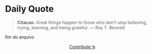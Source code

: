 # Daily Quote

> **Citacao:** Great things happen to those who don't stop believing, trying, learning, and being grateful. — Roy T. Bennett

fim do arquivo

<watermark-footer>
<p align="center">
  <a href="https://github.com/ruisuan/ruisuan/blob/main/contribute.md">Contribute ☕</a>
</p>
</watermark-footer>
